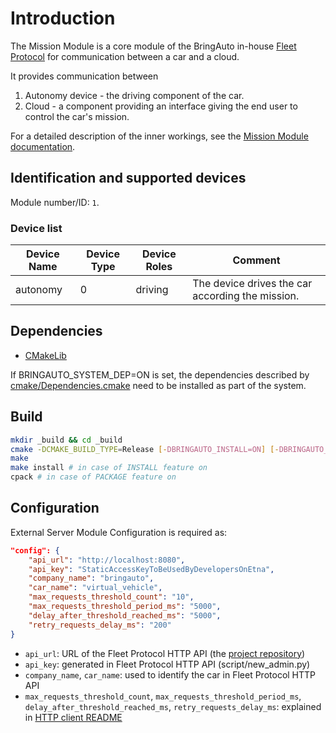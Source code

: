 # Introduction

The Mission Module is a core module of the BringAuto in-house [Fleet Protocol](https://github.com/bringauto/fleet-protocol) for communication between a car and a cloud.

It provides communication between

1. Autonomy device - the driving component of the car.
2. Cloud - a component providing an interface giving the end user to control the car's mission.

For a detailed description of the inner workings, see the [Mission Module documentation](./docs/mission_module.md).

## Identification and supported devices

Module number/ID: `1`.

### Device list

| **Device Name** | **Device Type** | **Device Roles** | Comment                                          |
| --------------- | --------------- | ---------------- | ------------------------------------------------ |
| autonomy        | 0               | driving          | The device drives the car according the mission. |

## Dependencies

- [CMakeLib](https://github.com/cmakelib/cmakelib)

If BRINGAUTO_SYSTEM_DEP=ON is set, the dependencies described by [cmake/Dependencies.cmake](cmake/Dependencies.cmake) need to be installed as part of the system.

## Build

```bash
mkdir _build && cd _build
cmake -DCMAKE_BUILD_TYPE=Release [-DBRINGAUTO_INSTALL=ON] [-DBRINGAUTO_PACKAGE=ON] [-DBRINGAUTO_SYSTEM_DEP=ON] ..
make
make install # in case of INSTALL feature on
cpack # in case of PACKAGE feature on
```

## Configuration

External Server Module Configuration is required as:

```json
"config": {
    "api_url": "http://localhost:8080",
    "api_key": "StaticAccessKeyToBeUsedByDevelopersOnEtna",
    "company_name": "bringauto",
    "car_name": "virtual_vehicle",
    "max_requests_threshold_count": "10",
    "max_requests_threshold_period_ms": "5000",
    "delay_after_threshold_reached_ms": "5000",
    "retry_requests_delay_ms": "200"
}
```

- `api_url`: URL of the Fleet Protocol HTTP API (the [project repository](https://github.com/bringauto/fleet-protocol-http-api))
- `api_key`: generated in Fleet Protocol HTTP API (script/new_admin.py)
- `company_name`, `car_name`: used to identify the car in Fleet Protocol HTTP API
- `max_requests_threshold_count`, `max_requests_threshold_period_ms`, `delay_after_threshold_reached_ms`, `retry_requests_delay_ms`: explained in [HTTP client README](./lib/fleet-v2-http-client/README.md)
